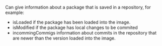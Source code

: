 Can give information about a package that is saved in a repository, for example: - isLoaded if the package has been loaded into the image.- isModified if the package has local changes to be commited- incommingCommigs information about commits in the repository that are newer than the version loaded into the image.